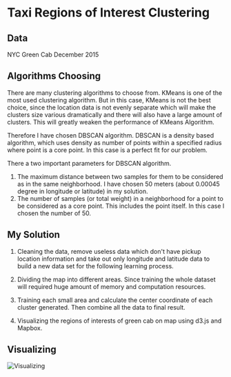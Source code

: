# Taxi Regions of Interest Clustering

## Data
NYC Green Cab December 2015

## Algorithms Choosing
There are many clustering algorithms to choose from. KMeans is one of the most used clustering algorithm.
But in this case, KMeans is not the best choice, since the location data is not evenly separate which will make the clusters size various dramatically and there will also have a large amount of clusters. This will greatly weaken the performance of KMeans Algorithm.

Therefore I have chosen DBSCAN algorithm. DBSCAN is a density based algorithm, which uses density as number of points within a specified radius where point is a core point. In this case is a perfect fit for our problem.

There a two important parameters for DBSCAN algorithm.
1. The maximum distance between two samples for them to be considered as in the same neighborhood.
  I have chosen 50 meters (about 0.00045 degree in longitude or latitude) in my solution.
2. The number of samples (or total weight) in a neighborhood for a point to be considered as a core point. This includes the point itself.
In this case I chosen the number of 50.


## My Solution

1. Cleaning the data, remove useless data which don't have pickup location information and take out only longitude and latitude data to build a new data set for the following learning process.

2. Dividing the map into different areas. Since training the whole dataset will required huge amount of memory and computation resources.

3. Training each small area and calculate the center coordinate of each cluster generated. Then combine all the data to final result.

4. Visualizing the regions of interests of green cab on map using d3.js and Mapbox.


## Visualizing
![Visualizing](TaxiRegionsofInterestClustering/visualizing.png)

